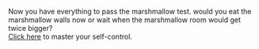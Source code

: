 Now you have everything to pass the marshmallow test. would you eat the marshmallow walls now 
or wait when the marshmallow room would get twice bigger?  
[Click here](http://www.amazon.com/The-Marshmallow-Test-Mastering-Self-Control/dp/0316230871) to master your self-control.
